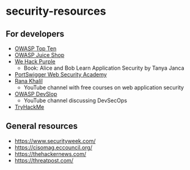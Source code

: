 # security-resources

## For developers
- [OWASP Top Ten](https://owasp.org/www-project-top-ten/)
- [OWASP Juice Shop](https://owasp.org/www-project-juice-shop/)
- [We Hack Purple](https://wehackpurple.com/)
  - Book: Alice and Bob Learn Application Security by Tanya Janca
- [PortSwigger Web Security Academy](https://portswigger.net/web-security)
- [Rana Khalil](https://www.youtube.com/channel/UCKaK-XPQAbznwIISC46b1oA)
  - YouTube channel with free courses on web application security
- [OWASP DevSlop](https://www.youtube.com/channel/UCSmjcWvgVBqF3x_7e5rfe3A)
  - YouTube channel discussing DevSecOps
- [TryHackMe](https://tryhackme.com/)

## General resources
- https://www.securityweek.com/
- https://cisomag.eccouncil.org/
- https://thehackernews.com/
- https://threatpost.com/
